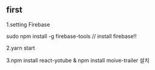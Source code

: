 ## first 

1.setting Firebase 

sudo npm install -g firebase-tools  // install firebase!!

2.yarn start 


3.npm install react-yotube & npm install moive-trailer 설치